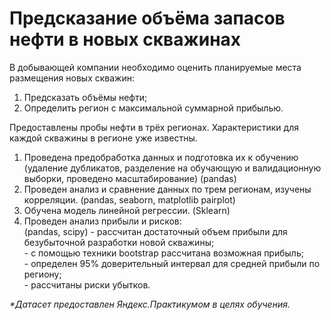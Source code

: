 # Предсказание объёма запасов нефти в новых скважинах

В добывающей компании необходимо оценить планируемые места размещения новых скважин:

  1. Предсказать объёмы нефти;
  2. Определить регион с максимальной суммарной прибылью.
  
Предоставлены пробы нефти в трёх регионах. Характеристики для каждой скважины в регионе уже известны. 

  1. Проведена предобработка данных и подготовка их к обучению (удаление дубликатов, разделение на обучающую и валидационную выборки, проведено масштабирование) (pandas)
  2. Проведен анализ и сравнение данных по трем регионам, изучены корреляции. (pandas, seaborn, matplotlib pairplot)
  3. Обучена модель линейной регрессии. (Sklearn)
  4. Проведен анализ прибыли и рисков:<br> (pandas, scipy)
    - рассчитан достаточный объем прибыли для безубыточной разработки новой скважины;<br>
    - с помощью техники bootstrap рассчитана возможная прибыль;<br>
    - определен 95% доверительный интервал для средней прибыли по региону;<br>
    - рассчитаны риски убытков.<br>
  

_*Датасет предоставлен Яндекс.Практикумом в целях обучения._
